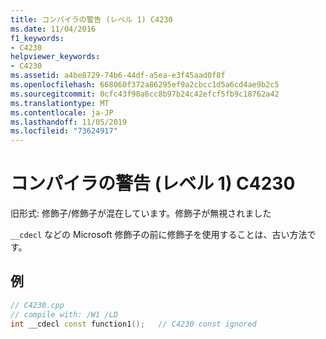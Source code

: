 ```yaml
---
title: コンパイラの警告 (レベル 1) C4230
ms.date: 11/04/2016
f1_keywords:
- C4230
helpviewer_keywords:
- C4230
ms.assetid: a4be8729-74b6-44df-a5ea-e3f45aad0f8f
ms.openlocfilehash: 668060f372a86295ef9a2cbcc1d5a6cd4ae9b2c5
ms.sourcegitcommit: 0cfc43f90a6cc8b97b24c42efcf5fb9c18762a42
ms.translationtype: MT
ms.contentlocale: ja-JP
ms.lasthandoff: 11/05/2019
ms.locfileid: "73624917"
---
```

# <a name="compiler-warning-level-1-c4230"></a>コンパイラの警告 (レベル 1) C4230

旧形式: 修飾子/修飾子が混在しています。修飾子が無視されました

`__cdecl` などの Microsoft 修飾子の前に修飾子を使用することは、古い方法です。

## <a name="example"></a>例

```cpp
// C4230.cpp
// compile with: /W1 /LD
int __cdecl const function1();   // C4230 const ignored
```